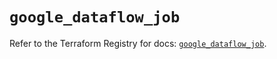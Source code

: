 # `google_dataflow_job`

Refer to the Terraform Registry for docs: [`google_dataflow_job`](https://registry.terraform.io/providers/hashicorp/google-beta/6.14.1/docs/resources/google_dataflow_job).
